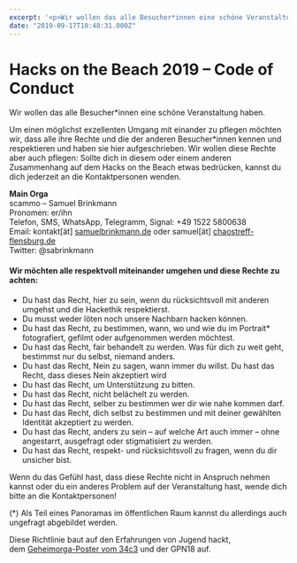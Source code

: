 ```yaml
---
excerpt: '<p>Wir wollen das alle Besucher*innen eine schöne Veranstaltung haben. Um einen möglichst exzellenten Umgang mit einander zu pflegen möchten wir, dass alle ihre Rechte und die der anderen Besucher*innen kennen <a href="https://chaostreff-flensburg.de/2019/hacks-on-the-beach-2019-code-of-conduct/" class="more-link">[&hellip;]</a></p>'
date: "2019-09-17T10:48:31.000Z"
---
```

# Hacks on the Beach 2019 &#8211; Code of Conduct


<p>Wir wollen das alle Besucher*innen eine schöne Veranstaltung haben.</p>



<p>Um einen möglichst exzellenten Umgang mit einander zu pflegen möchten wir, dass alle ihre Rechte und die der anderen Besucher*innen kennen und respektieren und haben sie hier aufgeschrieben. Wir wollen diese Rechte aber auch pflegen: Sollte dich in diesem oder einem anderen Zusammenhang auf dem Hacks on the Beach etwas bedrücken, kannst du dich jederzeit an die Kontaktpersonen wenden.</p>



<p><strong>Main Orga<br></strong>scammo &#8211; Samuel Brinkmann<br>Pronomen: er/ihn<br>Telefon, SMS, WhatsApp, Telegramm, Signal: +49 1522 5800638<br>Email: kontakt[ät] <a rel="noreferrer noopener" href="http://samuelbrinkmann.de/" target="_blank">samuelbrinkmann.de</a> oder samuel[ät] <a rel="noreferrer noopener" href="http://chaostreff-flensburg.de/" target="_blank">chaostreff-flensburg.de</a><br>Twitter: @sabrinkmann</p>



<h4>Wir möchten alle respektvoll miteinander umgehen und diese Rechte zu achten:</h4>



<ul><li>Du hast das Recht, hier zu sein, wenn du rücksichtsvoll mit anderen umgehst und die Hackethik respektierst.</li><li>Du musst weder löten noch unsere Nachbarn hacken können.</li><li>Du hast das Recht, zu bestimmen, wann, wo und wie du im Portrait* fotografiert, gefilmt oder aufgenommen werden möchtest.</li><li>Du hast das Recht, fair behandelt zu werden. Was für dich zu weit geht, bestimmst nur du selbst, niemand anders.</li><li>Du hast das Recht, Nein zu sagen, wann immer du willst. Du hast das Recht, dass dieses Nein akzeptiert wird</li><li>Du hast das Recht, um Unterstützung zu bitten.</li><li>Du hast das Recht, nicht belächelt zu werden.</li><li>Du hast das Recht, selber zu bestimmen wer dir wie nahe kommen darf.</li><li>Du hast das Recht, dich selbst zu bestimmen und mit deiner gewählten Identität akzeptiert zu werden.</li><li>Du hast das Recht, anders zu sein – auf welche Art auch immer – ohne angestarrt, ausgefragt oder stigmatisiert zu werden.</li><li>Du hast das Recht, respekt- und rücksichtsvoll zu fragen, wenn du dir unsicher bist.</li></ul>



<p>Wenn du das Gefühl hast, dass diese Rechte nicht in Anspruch nehmen kannst oder du ein anderes Problem auf der Veranstaltung hast, wende dich bitte an die Kontaktpersonen!</p>



<p>(*) Als Teil eines Panoramas im öffentlichen Raum kannst du allerdings auch ungefragt abgebildet werden.</p>



<p>Diese Richtlinie baut auf den Erfahrungen von Jugend hackt, dem&nbsp;<a href="https://diversity.geheim.org/" target="_blank" rel="noreferrer noopener">Geheimorga-Poster vom 34c3</a>&nbsp;und der GPN18 auf.</p>

